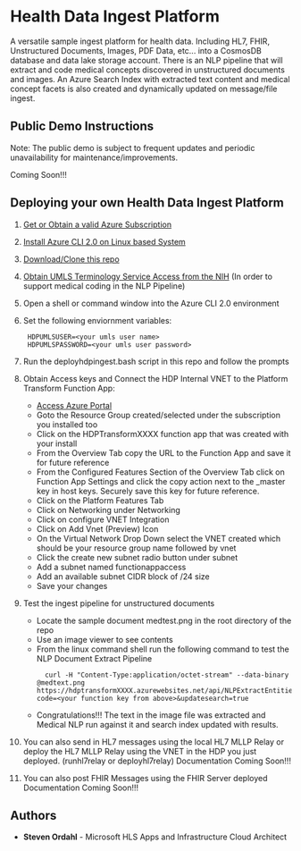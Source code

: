 # Health Data Ingest Platform

A versatile sample ingest platform for health data. Including HL7, FHIR, Unstructured Documents, Images, PDF Data, etc... into a 
CosmosDB database and data lake storage account.  There is an NLP pipeline that will extract and code medical concepts discovered in unstructured documents and images. An 
Azure Search Index with extracted text content and medical concept facets is also created and dynamically updated on message/file ingest.

## Public Demo Instructions
Note: The public demo is subject to frequent updates and periodic unavailability for maintenance/improvements.

Coming Soon!!!


## Deploying your own Health Data Ingest Platform

1. [Get or Obtain a valid Azure Subscription](https://azure.microsoft.com/en-us/free/)
2. [Install Azure CLI 2.0 on Linux based System](https://docs.microsoft.com/en-us/cli/azure/install-azure-cli-apt?view=azure-cli-latest)
3. [Download/Clone this repo](https://www.github.com)
4. [Obtain UMLS Terminology Service Access from the NIH](https://uts.nlm.nih.gov//license.html) (In order to support medical coding in the NLP Pipeline)
5. Open a shell or command window into the Azure CLI 2.0 environment
6. Set the following enviornment variables:

   ```
	HDPUMLSUSER=<your umls user name>
	HDPUMLSPASSWORD=<your umls user password>
	```
7. Run the deployhdpingest.bash script in this repo and follow the prompts
8. Obtain Access keys and Connect the HDP Internal VNET to the Platform Transform Function App:
    + [Access Azure Portal](https://portal.azure.com)
    + Goto the Resource Group created/selected under the subscription you installed too
    + Click on the HDPTransformXXXX function app that was created with your install
    + From the Overview Tab copy the URL to the Function App and save it for future reference
    + From the Configured Features Section of the Overview Tab click on Function App Settings and click the copy action next to the _master key in host keys. Securely save this key for future reference.
    + Click on the Platform Features Tab
    + Click on Networking under Networking
    + Click on configure VNET Integration
    + Click on Add Vnet (Preview) Icon
    + On the Virtual Network Drop Down select the VNET created which should be your resource group name followed by vnet
    + Click the create new subnet radio button under subnet
    + Add a subnet named functionappaccess
    + Add an available subnet CIDR block of /24 size
    + Save your changes

9. Test the ingest pipeline for unstructured documents
    + Locate the sample document medtest.png in the root directory of the repo
    + Use an image viewer to see contents
    + From the linux command shell run the following command to test the NLP Document Extract Pipeline
      ```
        curl -H "Content-Type:application/octet-stream" --data-binary @medtext.png https://hdptransformXXXX.azurewebsites.net/api/NLPExtractEntitiesFile?code=<your function key from above>&updatesearch=true
      ``` 
    + Congratulations!!! The text in the image file was extracted and Medical NLP run against it and search index updated with results.

10. You can also send in HL7 messages using the local HL7 MLLP Relay or deploy the HL7 MLLP Relay using the VNET in the HDP you just deployed.  (runhl7relay or deployhl7relay) Documentation Coming Soon!!!    
11. You can also post FHIR Messages using the FHIR Server deployed Documentation Coming Soon!!!    
## Authors

* **Steven Ordahl** - Microsoft HLS Apps and Infrastructure Cloud Architect
